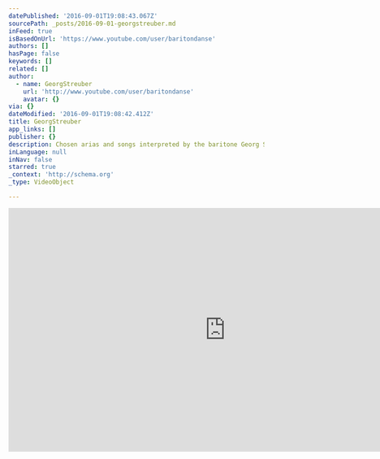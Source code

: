 ```yaml
---
datePublished: '2016-09-01T19:08:43.067Z'
sourcePath: _posts/2016-09-01-georgstreuber.md
inFeed: true
isBasedOnUrl: 'https://www.youtube.com/user/baritondanse'
authors: []
hasPage: false
keywords: []
related: []
author:
  - name: GeorgStreuber
    url: 'http://www.youtube.com/user/baritondanse'
    avatar: {}
via: {}
dateModified: '2016-09-01T19:08:42.412Z'
title: GeorgStreuber
app_links: []
publisher: {}
description: Chosen arias and songs interpreted by the baritone Georg Streuber.
inLanguage: null
inNav: false
starred: true
_context: 'http://schema.org'
_type: VideoObject

---
```

<iframe src="https://cdn.embedly.com/widgets/media.html?url=https%3A%2F%2Fwww.youtube.com%2Fuser%2Fbaritondanse&amp;src=http%3A%2F%2Fwww.youtube.com%2Fembed%2Fvideoseries%3Flist%3DUUw3p03CTowpm69Nby5vimZQ&amp;type=text%2Fhtml&amp;key=b7d04c9b404c499eba89ee7072e1c4f7&amp;schema=youtube" width="853" height="480" scrolling="no" frameborder="0" allowfullscreen="" style=""></iframe>